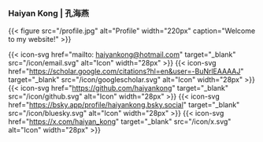 ---
---

### Haiyan Kong | 孔海燕

{{< figure 
    src="/profile.jpg"
    alt="Profile"
    width="220px"
    caption="Welcome to my website!"
    >}}

{{< icon-svg href="mailto: haiyankong@hotmail.com" target="_blank" src="/icon/email.svg" alt="Icon" width="28px" >}}
{{< icon-svg href="https://scholar.google.com/citations?hl=en&user=-BuNrlEAAAAJ" target="_blank" src="/icon/googlescholar.svg" alt="Icon" width="28px" >}}
{{< icon-svg href="https://github.com/haiyankong" target="_blank" src="/icon/github.svg" alt="Icon" width="28px" >}}
{{< icon-svg href="https://bsky.app/profile/haiyankong.bsky.social" target="_blank" src="/icon/bluesky.svg" alt="Icon" width="28px" >}}
{{< icon-svg href="https://x.com/haiyan_kong" target="_blank" src="/icon/x.svg" alt="Icon" width="28px" >}}
